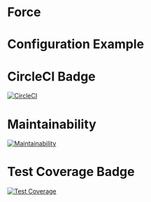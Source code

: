# Force
# Configuration Example

# CircleCI Badge
[![CircleCI](https://dl.circleci.com/status-badge/img/gh/dqmdz/pr_template/tree/main.svg?style=svg)](https://dl.circleci.com/status-badge/redirect/gh/dqmdz/pr_template/tree/main)


# Maintainability
[![Maintainability](https://api.codeclimate.com/v1/badges/0ec7370e3d26f088a72a/maintainability)](https://codeclimate.com/github/Reynier124/Force/maintainability)

# Test Coverage Badge
[![Test Coverage](https://api.codeclimate.com/v1/badges/0ec7370e3d26f088a72a/test_coverage)](https://codeclimate.com/github/Reynier124/Force/test_coverage)